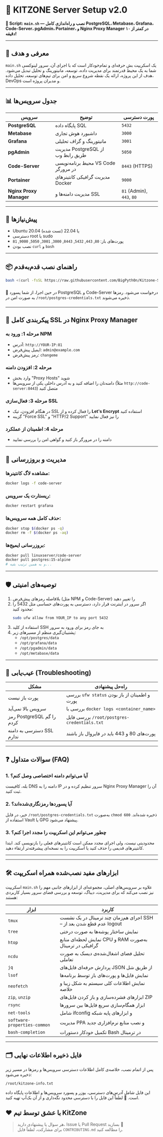 
# 🚀 KITZONE Server Setup v2.0

**🔧 Script: `main.sh` — نصب و راه‌اندازی کامل PostgreSQL، Metabase، Grafana، Code-Server، pgAdmin، Portainer، و Nginx Proxy Manager در کمتر از ۱۰ دقیقه!**

---

## 📌 معرفی و هدف

`main.sh` یک اسکریپت بش حرفه‌ای و تمام‌خودکار است که با اجرای آن، سرور لینوکسی شما به یک محیط قدرتمند برای مدیریت داده، توسعه، مانیتورینگ و تحلیل تبدیل می‌شود. هدف از این پروژه، ارائه یک نقطه شروع سریع و امن برای تیم‌های توسعه، تحلیل داده، DevOps و مدیران پروژه است.

---

## 📊 جدول سرویس‌ها

| سرویس                 | توضیح                                   | پورت دسترسی     |
|----------------------|------------------------------------------|------------------|
| **PostgreSQL**       | پایگاه داده SQL                         | `5432`           |
| **Metabase**         | داشبورد هوش تجاری                       | `3000`           |
| **Grafana**          | مانیتورینگ و گراف تحلیلی                | `3001`           |
| **pgAdmin**          | مدیریت PostgreSQL از طریق رابط وب      | `5050`           |
| **Code-Server**      | محیط برنامه‌نویسی VS Code در مرورگر     | `8443` (HTTPS)   |
| **Portainer**        | مدیریت گرافیکی کانتینرهای Docker        | `9000`           |
| **Nginx Proxy Manager** | مدیریت دامنه‌ها و SSL                 | `81` (Admin), `443`, `80` |

---

## 🧰 پیش‌نیازها

- Ubuntu 20.04 یا 22.04 (تست شده)
- دسترسی root یا sudo
- پورت‌های باز: `80`, `443`, `5432`, `8443`, `3000`, `3001`, `5050`, `9000`, `81`
- نصب بودن `curl` و `bash`

---


## 📦 راهنمای نصب قدم‌به‌قدم

```bash
bash <(curl -fsSL https://raw.githubusercontent.com/BigPyth0n/Kitzone-Server-Stack/refs/heads/main/main.sh)
```
###
🔐 در حین اجرا، از شما پسورد PostgreSQL و Code-Server درخواست می‌شود. رمزها به صورت امن در `/root/postgres-credentials.txt` ذخیره می‌شوند.
###
---

## 🔐 پیکربندی کامل SSL در Nginx Proxy Manager

### مرحله 1: ورود به NPM
- آدرس: `http://YOUR-IP:81`
- ایمیل پیش‌فرض: `admin@example.com`
- رمز پیش‌فرض: `changeme`

### مرحله 2: افزودن دامنه
- وارد بخش "Proxy Hosts" شوید
- دامنه‌تان را اضافه کنید و به آدرس داخلی یکی از سرویس‌ها (مثلاً `http://code-server:8443`) متصل کنید

### مرحله 3: فعال‌سازی SSL
- در هنگام افزودن، تیک SSL را فعال کرده و از **Let's Encrypt** استفاده کنید
- گزینه "Force SSL" و "HTTP/2 Support" را نیز فعال نمایید

### مرحله 4: اطمینان از عملکرد
- دامنه را در مرورگر باز کنید و گواهی امن را بررسی نمایید

---

## 🔄 مدیریت و بروزرسانی

### مشاهده لاگ کانتینرها:
```bash
docker logs -f code-server
```

### ریستارت یک سرویس:
```bash
docker restart grafana
```

### حذف کامل همه سرویس‌ها:
```bash
docker stop $(docker ps -q)
docker rm -f $(docker ps -aq)
```

### بروزرسانی ایمیج‌ها:
```bash
docker pull linuxserver/code-server
docker pull postgres:15-alpine
# و به همین ترتیب بقیه...
```

---

## 🛡️ توصیه‌های امنیتی

1. بلافاصله رمزهای پیش‌فرض (مثل NPM و Code-Server) را تغییر دهید
2. اگر سرور در اینترنت قرار دارد، دسترسی به پورت‌های حساسی مثل 5432 را محدود کنید:
   ```bash
   sudo ufw allow from YOUR_IP to any port 5432
   ```
3. استفاده از کلید SSH به جای رمز برای ورود به سرور
4. پشتیبان‌گیری منظم از مسیرهای زیر:
   - `/opt/postgres/data`
   - `/opt/grafana/data`
   - `/opt/pgadmin/data`
   - `/opt/metabase/data`

---

## 🧩 عیب‌یابی (Troubleshooting)

| مشکل                         | راه‌حل پیشنهادی                                       |
|-----------------------------|--------------------------------------------------------|
| پورت باز نیست               | بررسی `ufw status` و اطمینان از باز بودن پورت |
| سرویس بالا نمی‌آید          | بررسی با `docker logs <container_name>`          |
| رمز PostgreSQL را گم کردم   | بررسی فایل `/root/postgres-credentials.txt`       |
| دسترسی به دامنه SSL ندارم   | پورت‌های 80 و 443 باید در فایروال باز باشند         |

---

## ❓ سوالات متداول (FAQ)

### 1. آیا می‌توانم دامنه اختصاصی وصل کنم؟
بله، کافیست DNS دامنه را به IP سرور تنظیم کرده و در Nginx Proxy Manager آن را ثبت کنید.

### 2. آیا پسوردها رمزنگاری‌شده‌اند؟
خیر، در فایل `/root/postgres-credentials.txt` به‌صورت `chmod 600` ذخیره شده‌اند. استفاده از Vault یا GPG پیشنهاد می‌شود.

### 3. چطور می‌توانم این اسکریپت را مجدد اجرا کنم؟
محدودیتی نیست، ولی اجرای مجدد ممکن است کانتینرهای فعلی را بازنویسی کند. ابتدا کانتینرهای قدیمی را حذف کنید یا اسکریپت را به نسخه‌ای پیشرفته‌تر ارتقاء دهید.

---


---

## 🛠️ ابزارهای مفید نصب‌شده همراه اسکریپت

اسکریپت `main.sh` علاوه بر سرویس‌های اصلی، مجموعه‌ای از ابزارهای جانبی مهم را نیز نصب می‌کند که برای مدیریت، دیباگ، توسعه و بررسی فضای سرور بسیار کاربردی هستند:

| ابزار                   | کاربرد                                                                 |
|------------------------|-------------------------------------------------------------------------|
| `tmux`                 | اجرای هم‌زمان چند ترمینال در یک نشست SSH – عدم قطع شدن بعد از logout |
| `tree`                 | نمایش ساختار پوشه‌ها به صورت درختی                                     |
| `htop`                 | نمایش لحظه‌ای منابع CPU و RAM به‌صورت گرافیکی در ترمینال             |
| `ncdu`                 | تحلیل فضای اشغال‌شده‌ی دیسک به صورت تعاملی                            |
| `jq`                   | پردازش حرفه‌ای فایل‌های JSON از طریق شل                                |
| `lsof`                 | نمایش فایل‌ها و پورت‌های باز توسط برنامه‌ها                            |
| `neofetch`             | نمایش اطلاعات کلی سیستم به شکل زیبا و خلاصه                            |
| `zip`, `unzip`         | ابزارهای فشرده‌سازی و باز کردن فایل‌های ZIP                           |
| `rsync`                | ابزار همگام‌سازی سریع فایل‌ها بین سرورها                               |
| `net-tools`            | شامل ifconfig و ابزارهای پایه شبکه                                     |
| `software-properties-common` | مدیریت PPA و نصب منابع نرم‌افزاری جدید                         |
| `bash-completion`      | تکمیل خودکار دستورات Bash در ترمینال                                  |

---

## 🗂️ فایل ذخیره اطلاعات نهایی

پس از اتمام نصب، خلاصه‌ی کامل اطلاعات دسترسی سرویس‌ها و رمزها در مسیر زیر ذخیره می‌شود:

```
/root/kitzone-info.txt
```

این فایل شامل آدرس‌های دسترسی، یوزر و پسورد سرویس‌ها و اطلاعات پایگاه داده است.
📌 لطفاً این فایل را با دسترسی محدود نگه‌داری و از آن بک‌آپ تهیه کنید.



## ❤️ با عشق توسط تیم KitZone

> هر سوال یا پیشنهادی دارید، Issue یا Pull Request بسازید 🙌  
> برای مشارکت، لطفاً فایل `CONTRIBUTING.md` را مطالعه کنید.
